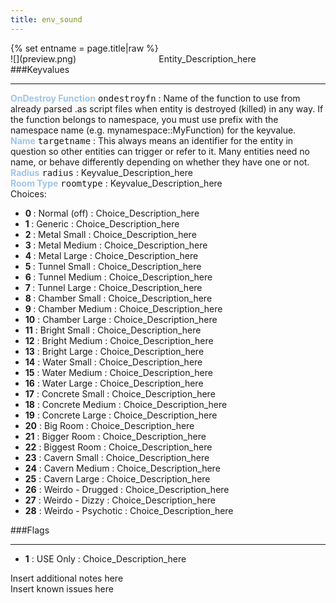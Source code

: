 ```yaml
---
title: env_sound
---
```

<div>{% set entname = page.title|raw %}</div>
<div class="container previewimg">
<div class="columns">
<div class="imagepadding column col-auto" markdown="1">![](preview.png)</div>
<div class="column">Entity_Description_here</div>
</div>
</div>
###Keyvalues
<hr>
<div class="entityentry" markdown="1">
<span style="color:#9fc5e8;"><b>OnDestroy Function</b></span> <kbd  class="tooltip" data-tooltip="string">ondestroyfn</kbd> :
Name of the function to use from already parsed .as script files when entity is destroyed (killed) in any way. If the function belongs to namespace, you must use prefix with the namespace name (e.g. mynamespace::MyFunction) for the keyvalue.
</div>
<div class="entityentry" markdown="1">
<span style="color:#9fc5e8;"><b>Name</b></span> <kbd  class="tooltip" data-tooltip="target_source">targetname</kbd> :
This always means an identifier for the entity in question so other entities can trigger or refer to it. Many entities need no name, or behave differently depending on whether they have one or not.
</div>
<div class="entityentry" markdown="1">
<span style="color:#9fc5e8;"><b>Radius</b></span> <kbd  class="tooltip" data-tooltip="integer">radius</kbd> :
Keyvalue_Description_here
</div>
<div class="entityentry" markdown="1">
<span style="color:#9fc5e8;"><b>Room Type</b></span> <kbd  class="tooltip" data-tooltip="Choices">roomtype</kbd> :
Keyvalue_Description_here
<div class="accordion">
<input type="checkbox" id="accordion-1" name="accordion-checkbox" hidden>
<label class="accordion-header" for="accordion-1">
<i class="icon icon-arrow-right mr-1"></i>
Choices:
</label>
<div class="accordion-body">
<ul>
<li><b>0 </b> : Normal (off) : Choice_Description_here</li>
<li><b>1 </b> : Generic : Choice_Description_here</li>
<li><b>2 </b> : Metal Small : Choice_Description_here</li>
<li><b>3 </b> : Metal Medium : Choice_Description_here</li>
<li><b>4 </b> : Metal Large : Choice_Description_here</li>
<li><b>5 </b> : Tunnel Small : Choice_Description_here</li>
<li><b>6 </b> : Tunnel Medium : Choice_Description_here</li>
<li><b>7 </b> : Tunnel Large : Choice_Description_here</li>
<li><b>8 </b> : Chamber Small : Choice_Description_here</li>
<li><b>9 </b> : Chamber Medium : Choice_Description_here</li>
<li><b>10</b> : Chamber Large : Choice_Description_here</li>
<li><b>11</b> : Bright Small : Choice_Description_here</li>
<li><b>12</b> : Bright Medium : Choice_Description_here</li>
<li><b>13</b> : Bright Large : Choice_Description_here</li>
<li><b>14</b> : Water Small : Choice_Description_here</li>
<li><b>15</b> : Water Medium : Choice_Description_here</li>
<li><b>16</b> : Water Large : Choice_Description_here</li>
<li><b>17</b> : Concrete Small : Choice_Description_here</li>
<li><b>18</b> : Concrete Medium : Choice_Description_here</li>
<li><b>19</b> : Concrete Large : Choice_Description_here</li>
<li><b>20</b> : Big Room : Choice_Description_here</li>
<li><b>21</b> : Bigger Room : Choice_Description_here</li>
<li><b>22</b> : Biggest Room : Choice_Description_here</li>
<li><b>23</b> : Cavern Small : Choice_Description_here</li>
<li><b>24</b> : Cavern Medium : Choice_Description_here</li>
<li><b>25</b> : Cavern Large : Choice_Description_here</li>
<li><b>26</b> : Weirdo - Drugged : Choice_Description_here</li>
<li><b>27</b> : Weirdo - Dizzy : Choice_Description_here</li>
<li><b>28</b> : Weirdo - Psychotic : Choice_Description_here</li>
</ul>
</div>
</div>
</div>
###Flags
<hr>
<div class="entityflags">
<ul>
<li class="imagepadding" markdown="1"><b>1</b> : USE Only : Choice_Description_here</li>
</ul>
</div>
<div class="notices blue">Insert additional notes here</div>
<div class="notices red">Insert known issues here</div>

